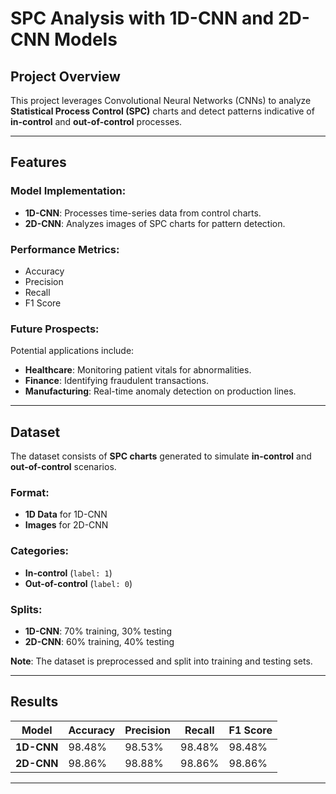 # SPC Analysis with 1D-CNN and 2D-CNN Models

## Project Overview
This project leverages Convolutional Neural Networks (CNNs) to analyze **Statistical Process Control (SPC)** charts and detect patterns indicative of **in-control** and **out-of-control** processes. 

---

## Features
### Model Implementation:
- **1D-CNN**: Processes time-series data from control charts.  
- **2D-CNN**: Analyzes images of SPC charts for pattern detection.

### Performance Metrics:
- Accuracy
- Precision
- Recall
- F1 Score

### Future Prospects:
Potential applications include:
- **Healthcare**: Monitoring patient vitals for abnormalities.
- **Finance**: Identifying fraudulent transactions.
- **Manufacturing**: Real-time anomaly detection on production lines.

---

## Dataset
The dataset consists of **SPC charts** generated to simulate **in-control** and **out-of-control** scenarios.

### Format:
- **1D Data** for 1D-CNN
- **Images** for 2D-CNN

### Categories:
- **In-control** (`label: 1`)  
- **Out-of-control** (`label: 0`)  

### Splits:
- **1D-CNN**: 70% training, 30% testing  
- **2D-CNN**: 60% training, 40% testing  

**Note**: The dataset is preprocessed and split into training and testing sets.

---

## Results
| **Model**   | **Accuracy** | **Precision** | **Recall** | **F1 Score** |
|-------------|--------------|---------------|------------|--------------|
| **1D-CNN**  | 98.48%       | 98.53%        | 98.48%     | 98.48%       |
| **2D-CNN**  | 98.86%       | 98.88%        | 98.86%     | 98.86%       |

---


